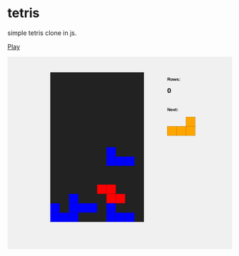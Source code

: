 # tetris
simple tetris clone in js.

[Play](https://derhedwig.github.io/tetris/index.html)


![tetris screenshot](tetris.png "Screenshot")
